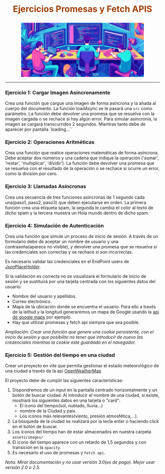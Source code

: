 # <center><p style="color: #A04000; "><B>Ejercicios Promesas y Fetch APIS</B></p></center>

<center><img src="img_dev.jpeg" width="400" /></center>

---

### Ejercicio 1: Cargar Imagen Asíncronamente

Crea una función que cargue una imagen de forma asíncrona y la añada al cuerpo del documento. La función loadAsync se le pasará una `src` como parámetro.
La función debe devolver una promesa que se resuelva con la imagen cargada o se rechace si hay algún error.
Para simular asincronía, la imagen se cargará transcurridos 2 segundos. Mientras tanto debe de aparecer por pantalla `loading...``

### Ejercicio 2: Operaciones Aritméticas

Crea una función que realice operaciones matemáticas de forma asíncrona. Debe aceptar dos números y una cadena que indique la operación ('sumar', 'restar', 'multiplicar', 'dividir'). La función debe devolver una promesa que se resuelva con el resultado de la operación o se rechace si ocurre un error, como la división por cero.

### Ejercicio 3: Llamadas Asíncronas

Crea una secuencia de tres funciones asíncronas de 1 segundo cada una(paso1, paso2, paso3) que deben ejecutarse en orden. La primera función crea una etiqueta spam, la segunda le cambia el color al texto de dicho spam y la tercera muestra un Hola mundo dentro de dicho spam.

### Ejercicio 4: Simulación de Autenticación

Crea una función que simule un proceso de inicio de sesión. A través de un formulario debe de aceptar un nombre de usuario y una contraseña(aparece no visible), y devolver una promesa que se resuelva si las credenciales son correctas y se rechace si son incorrectas.

Es necesario validar las credenciales en el EndPoint users de [JsonPlaceHolder](https://jsonplaceholder.org/users).

Si la validación es correcta no se visualizará el formulario de inicio de sesión y se sustituirá por una tarjeta centrada con los siguientes datos del usuario:

+ Nombre del usuario y apellidos.
+ Correo electrónico.
+ Mapa de la ubicación donde se encuentra el usuario. Para ello a través de la latitud y la longitud generaremos un mapa de Google usando la [api de google maps](https://console.cloud.google.com/) por ejemplo.
+ Hay que utilizar promesas y fetch api siempre que sea posible.

_Ampliación:
Crear una función que genere una cookie persistente, con el inicio de sesión y que posibilite no tener que introducir de nuevo las credenciales mientras la cookie esté guardada en el navegador._

### Ejercicio 5: Gestión del tiempo en una ciudad

Crear un proyecto en vite que permita gestionar el estado meteorológico de una ciudad a través de la api [OpenWeatherMap](https://openweathermap.org/api)

El proyecto debe de cumplir las siguientes características:

1. Dispondremos de un input en la pantalla centrado horizontalmente y un botón de buscar ciudad. Al introducir el nombre de una ciudad, si existe, mostrará los siguientes datos en una tarjeta o "card":
   - El icono del tiempo(sol, nublado, lluvia…)
   - nombre de la Ciudad y pais.
   - Los iconos más relevantes(viento, presión atmosfética,...).
2. La búsqueda de la ciudad se realizará por la tecla enter o haciendo click en el botón de buscar.
3. Los iconos del tiempo han de estar almacenados en nuestra carpeta `assets/images/`
4. El icono del tiempo aparece con un retardo de 1,5 segundos y con transición en la `opacity`.
5. Es necesario el uso de promesas y `Fetch api`.

_Nota: Mirar documentación y no usar versión 3.0(es de pago). Mejor usar versión 2.0 o 2.5._
